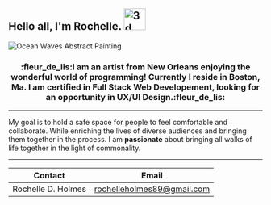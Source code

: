 ## Hello all, I'm Rochelle. <img src="https://media.giphy.com/media/LkrUe3pnMP9kFbaLNC/giphy.gif" alt="3d Merkaba Spinning" width="43" height="43">

![Ocean Waves Abstract Painting](waves.jpg)

<div align="center"><h3>:fleur_de_lis:I am an artist from New Orleans enjoying the wonderful world of programming! Currently I reside in Boston, Ma. I am certified in Full Stack Web Developement, looking for an opportunity in UX/UI Design.:fleur_de_lis:</h3></div>

---
My goal is to hold a safe space for people to feel comfortable and collaborate. While enriching the lives of diverse audiences and bringing them together in the process. I am **passionate** about bringing all walks of life together in the light of commonality.

---
| Contact | Email |
| :---: |:---:|
| Rochelle D. Holmes | rochelleholmes89@gmail.com |









<!--
**RDHolmes89/RDHolmes89** is a ✨ _special_ ✨ repository because its `README.md` (this file) appears on your GitHub profile.

Here are some ideas to get you started:

- 🔭 I’m currently working on ...
- 🌱 I’m currently learning ...
- 👯 I’m looking to collaborate on ...
- 🤔 I’m looking for help with ...
- 💬 Ask me about ...
- 📫 How to reach me: ...
- 😄 Pronouns: ...
- ⚡ Fun fact: ...
-->

